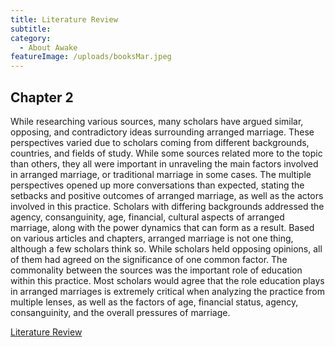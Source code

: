 ```yaml
---
title: Literature Review
subtitle:
category:
  - About Awake
featureImage: /uploads/booksMar.jpeg
---
```

## Chapter 2

While researching various sources, many scholars have argued similar, opposing, and contradictory ideas surrounding arranged marriage. These perspectives varied due to scholars coming from different backgrounds, countries, and fields of study. While some sources related more to the topic than others, they all were important in unraveling the main factors involved in arranged marriage, or traditional marriage in some cases. The multiple perspectives opened up more conversations than expected, stating the setbacks and positive outcomes of arranged marriage, as well as the actors involved in this practice. Scholars with differing backgrounds addressed the agency, consanguinity, age, financial, cultural aspects of arranged marriage, along with the power dynamics that can form as a result. Based on various articles and chapters, arranged marriage is not one thing, although a few scholars think so. While scholars held opposing opinions, all of them had agreed on the significance of one common factor. The commonality between the sources was the important role of education within this practice. Most scholars would agree that the role education plays in arranged marriages is extremely critical when analyzing the practice from multiple lenses, as well as the factors of age, financial status, agency, consanguinity, and the overall pressures of marriage.

[Literature Review](https://docs.google.com/document/d/1YCfVA_WuA9yMWZJBlTWaV866MCYve55CwpdYb6iHom0/edit?usp=sharing)
